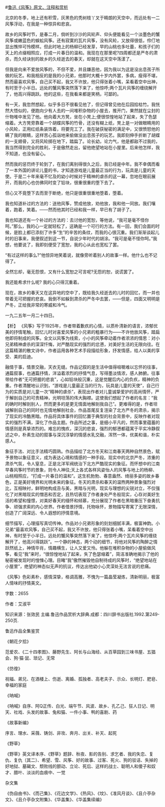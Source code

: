 #[鲁迅《风筝》原文、注释和赏析](https://www.vrrw.net/wx/9393.html)

北京的冬季，地上还有积雪，灰黑色的秃树枝丫叉于睛朗的天空中，而远处有一二风筝浮动，在我是一种惊异和悲哀。

故乡的风筝时节，是春二月，倘听到沙沙的风轮声、仰头便能看见一个淡墨色的蟹风筝或嫩蓝色的蜈蚣风筝。还有寂寞的瓦片风筝，没有风轮，又放得很低，伶仃地显出憔悴可怜模样。但此时地上的杨柳已经发芽，早的山桃也多吐蕾，和孩子们的天上的点缀相照应，打成一片春日的温和。我现在在那里呢?四周都还是严冬的肃杀，而久经诀别的故乡的久经逝去的春天，却就在这天空中荡漾了。

但我是向来不爱放风筝的，不但不爱，并且嫌恶他，因为我以为这是没出息孩子所做的玩艺。和我相反的是我的小兄弟，他那时大概十岁内外罢，多病，瘦得不堪，然而最喜欢风筝，自己买不起，我又不许放，他只得张着小嘴，呆看着空中出神，有时至于小半日。远处的蟹风筝突然落下来了，他惊呼;两个瓦片风筝的缠绕解开了，他高兴得跳跃。他的这些，在我看来都是笑柄，可鄙的。

有一天，我忽然想起，似乎多日不很看见他了，但记得曾见他在后园拾枯竹。我恍然大悟似的，便跑向少有人去的一间堆积杂物的小屋去，推开门，果然就在尘封的什物堆中发见了他。他向着大方凳，坐在小凳上;便很惊惶地站了起来，失了色瑟缩着。大方凳旁靠着一个胡蝶风筝的竹骨，还没有糊上纸，凳上是一对做眼睛用的小风轮，正用红纸条装饰着，将要完工了。我在破获秘密的满足中，又很愤怒他的瞒了我的眼睛，这样苦心孤诣地来偷做没出息孩子的玩艺。我即刻伸手折断了胡蝶的一支翅骨，又将风轮掷在地下，踏扁了。论长幼，论力气，他是都敌不过我的，我当然得到完全的胜利，于是傲然走出，留他绝望地站在小屋里。后来他怎样，我不知道，也没有留心。

然而我的惩罚终于轮到了，在我们离别得很久之后，我已经是中年。我不幸偶而看了一本外国的讲论儿童的书，才知道游戏是儿童最正当的行为，玩具是儿童的天使。于是二十年来毫不忆及的幼小时候对于精神的虐杀的这一幕，忽地在眼前展开，而我的心也仿佛同时变了铅块，很重很重的堕下去了。

但心又不竟堕下去而至于断绝，他只是很重很重地堕着，堕着。

我也知道补过的方法的：送他风筝，赞成他放，劝他放，我和他一同放。我们嚷着，跑着，笑着。——然而他其时已经和我一样，早已有了胡子了。

我也知道还有一个补过的方法的：去讨他的宽恕，等他说，“我可是毫不怪你呵。”那么，我的心一定就轻松了，这确是一个可行的方法。有一回，我们会面的时候，是脸上都已添刻了许多“生”的辛苦的条纹，而我的心很沉重。我们渐渐谈起儿时的旧事来，我便叙述到这一节，自说少年时代的胡涂。“我可是毫不怪你呵。”我想，他要说了，我即刻便受了宽恕，我的心从此也宽松了罢。

“有过这样的事么?”他惊异地笑着说，就像旁听着别人的故事一样。他什么也不记得了。

全然忘却，毫无怨恨，又有什么宽恕之可言呢?无怨的恕，说谎罢了。

我还能希求什么呢? 我的心只得沉重着。

现在，故乡的春天又在这异地的空中了，既给我久经逝去的儿时的回忆，而一并也带着无可把握的悲哀。我倒不如躲到肃杀的严冬中去罢，——但是，四面又明明是严冬，正给我非常的寒威和冷气。

一九二五年一月二十四日。



【析】 《风筝》写于1925年，作者带着歉疚的心情，以质朴清新的语言，浓郁优美的抒情笔触，回忆儿时对喜爱风筝的小兄弟的粗暴行为——不许他放风筝，踏扁他即将制成的风筝。全文以风筝为线索，小小的风筝牵动着作者浓浓的情思：对小兄弟精神虐杀的深深忏悔，对严酷现实的强烈的忿懑，对美好生活的无限向往。在这篇精湛的散文诗中，作者运用各种艺术手段描绘形象，抒发情感，给人以美的享受、美的启迪。

融情于事，情景交融，天衣无缝。作品记叙的是生活中值得咀嚼难以忘怀的往事，通篇叙事，也通篇抒情，洋溢着浓烈的抒情气息，写得墨淡情浓，感人肺腑。往事带给作者“无可把握的悲哀”，心如铅块般沉重，这是觉醒后内心的负疚，精神的负重。作者清醒地认识到，“游戏是儿童最正当的行为，玩具是儿童的天使”，自己行为的实质是对儿童一次“精神的虐杀”，表现出作者对儿童诚挚爱护的高尚情怀，严于解剖自己的可贵精神，光明坦荡的伟大胸襟。这使我们想起了作者的名言：“我的确时时解剖别人，然而更多的是更无情面地解剖我自己”。更难得的是，作者坦诚解剖自己的同时也无情地解剖社会，作品首尾反复渲染了北方严冬的肃杀，揭示了现实的冷酷黑暗。作品将具体事件的回忆置于典型的社会背景中，反映作者对现实的强烈不满，深化了作品主题。作品所述之事，是细小平凡的，然而事里蕴蓄的情感则是真挚浓烈的。难忘的愧疚，深沉的悲哀，强烈的郁懑都蕴寓于平实冷静叙述之中，朴素生动的叙事与深沉淳挚的情感水乳交融，浑然一体，优美和谐，朴实感人。

象征手法、对比手法精巧圆熟。作品描绘了北方冬天和江南春天两种自然景色，赋予景物以象征意义，成为表达心境和情感的一种手段。现实中的北京严冬，浓重的肃杀气氛，令人窒息，正是北洋军阀统治下北方严酷现实的象征。而怀想中的江南早春风筝时节的景象，则令人神往;天上各式各样风姿怡人的风筝与地上的杨柳、山桃相照应，“打成一片春日的温和”。这生机勃勃、春意盎然、绮丽多姿的故乡春色，正是美好境界和光明未来的象征。冬天的肃杀和春天的温煦两种景象强烈对比，互相映衬，鲜明地构成丑与美，黑暗与光明，现实与理想的尖锐对立，不仅强化了对黑暗现实的憎恶和否定，且热切表现了作者身处严冬般现实，心存对美好生活的希望和憧憬，对美好春天的缅怀和倾慕，充分展现了作者在黑暗重压下奋勇抗争、顽强求索的内心世界。作者借景抒情，托物咏怀，景物描写寄寓了无限深情，创造了广阔深远、令人遐想的抒情意境。

细节描写，心理描写真切传神。作品对小兄弟形象的刻划细腻丰满，极富神韵。小兄弟“最喜欢风筝，自己买不起，我又不许放，他只得张着小嘴，呆看着空中出神，有时至于小半日。远处的蟹风筝突然落下来了，他惊呼;两个瓦片风筝的缠绕解开了，他高兴得跳跃”。一个静的神态，两个动的细节，将他对风筝的陶醉之情跃然纸上，神情毕肖，情趣横生，让人又爱又怜。他躲在堆积杂物的小屋偷做风筝，看见“我”来时，“很惊惶地站了起来，失了色瑟缩着”，简洁准确地揭示了他的秘密被发现时的惶悚心理。目睹“我”傲然摧毁他自制待成的风筝时，“绝望地站在小屋里”，绝望的神态似无声的抗议，传达出他幼小心灵深处无法言说的悲痛。

《风筝》色彩素朴，感情深挚，格调高雅，不愧为一篇晶莹凝炼，清新明丽，极富人情味的抒情美文。

字数：2655

作者：艾淑平

知识来源：张效民 主编.鲁迅作品赏析大辞典.成都：四川辞书出版社.1992.第249-250页.

鲁迅作品全集鉴赏

《朝花夕拾》

范爱农、《二十四孝图》、藤野先生、阿长与山海经、从百草园到三味书屋、五猖会、狗·猫·鼠、琐记、无常

《仿徨》

祝福、弟兄、在酒楼上、伤逝、离婚、孤独者、高老夫子、示众、长明灯、肥皂、幸福的家庭

《呐喊》

《呐喊》自序、阿Q正传、白光、端午节、风波、故乡、孔乙己、狂人日记、明天、社戏、头发的故事、兔和猫、一件小事、鸭的喜剧、药

《故事新编》

序言、理水、采薇、铸剑、非攻、奔月、出关、补天、起死

《野草》

《野草》英文译本序、《野草》题辞、秋夜、影的告别、求乞者、我的失恋、复仇、复仇〔其二〕、希望、雪、风筝、好的故事、过客、死火、狗的驳诘、失掉的好地狱、墓碣文、颓败线的颤动、立论、死后、这样的战士、聪明人和傻子和奴才、腊叶、淡淡的血痕中、一觉

杂文集

《伪自由书》、《而己集》、《花边文学》、《热风》、《坟》、《准风月谈》、《且介亭杂文》、《且介亭杂文附集》、《华盖集》、《华盖集续编》

